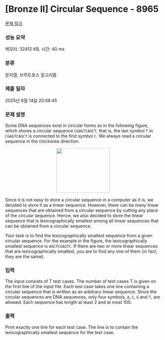 # [Bronze II] Circular Sequence - 8965 

[문제 링크](https://www.acmicpc.net/problem/8965) 

### 성능 요약

메모리: 32412 KB, 시간: 40 ms

### 분류

문자열, 브루트포스 알고리즘

### 제출 일자

2025년 8월 14일 20:58:45

### 문제 설명

<p>Some DNA sequences exist in circular forms as in the following figure, which shows a circular sequence <code>CGAGTCAGCT</code>, that is, the last symbol <code>T</code> in <code>CGAGTCAGCT</code> is connected to the first symbol <code>C</code>. We always read a circular sequence in the clockwise direction.</p>

<p style="text-align: center;"><img alt="" src="https://onlinejudgeimages.s3-ap-northeast-1.amazonaws.com/problem/8965/1.png" style="height:145px; width:173px"></p>

<p>Since it is not easy to store a circular sequence in a computer as it is, we decided to store it as a linear sequence. However, there can be many linear sequences that are obtained from a circular sequence by cutting any place of the circular sequence. Hence, we also decided to store the linear sequence that is lexicographically smallest among all linear sequences that can be obtained from a circular sequence.</p>

<p>Your task is to find the lexicographically smallest sequence from a given circular sequence. For the example in the figure, the lexicographically smallest sequence is <code>AGCTCGAGTC</code>. If there are two or more linear sequences that are lexicographically smallest, you are to find any one of them (in fact, they are the same).</p>

### 입력 

 <p>The input consists of T test cases. The number of test cases T is given on the first line of the input file. Each test case takes one line containing a circular sequence that is written as an arbitrary linear sequence. Since the circular sequences are DNA sequences, only four symbols, <code>A</code>, <code>C</code>, <code>G</code> and <code>T</code>, are allowed. Each sequence has length at least 2 and at most 100.</p>

### 출력 

 <p>Print exactly one line for each test case. The line is to contain the lexicographically smallest sequence for the test case.</p>

